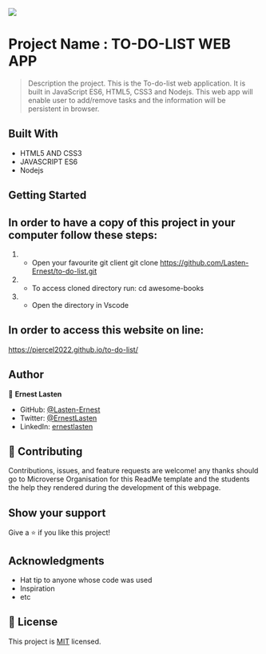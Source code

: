 ![](https://img.shields.io/badge/Microverse-blueviolet)

# Project Name : TO-DO-LIST WEB APP

> Description the project.
This is the To-do-list web application. It is built in JavaScript ES6, HTML5, CSS3 and Nodejs. This web app will enable user to add/remove tasks and the information will be persistent in browser.

## Built With

- HTML5 AND CSS3
- JAVASCRIPT ES6
- Nodejs

## Getting Started

## In order to have a copy of this project in your computer follow these steps:
1) - Open your favourite git client
git clone https://github.com/Lasten-Ernest/to-do-list.git

2) - To access cloned directory run:
cd awesome-books

3) - Open the directory in Vscode 

## In order to access this website on line:
 https://piercel2022.github.io/to-do-list/
    
## Author

👤 **Ernest Lasten**

- GitHub: [@Lasten-Ernest](https://github.com/Lasten-Ernest)
- Twitter: [@ErnestLasten](https://twitter.com/ErnestLasten)
- LinkedIn: [ernestlasten](https://mw.linkedin.com/in/ernest-lasten-613990197)


## 🤝 Contributing

Contributions, issues, and feature requests are welcome!
any thanks should go to Microverse Organisation for this ReadMe template and the students the help they rendered during the development of this webpage.

## Show your support

Give a ⭐️ if you like this project!

## Acknowledgments
- Hat tip to anyone whose code was used
- Inspiration
- etc


## 📝 License

This project is [MIT](./MIT.md) licensed.
